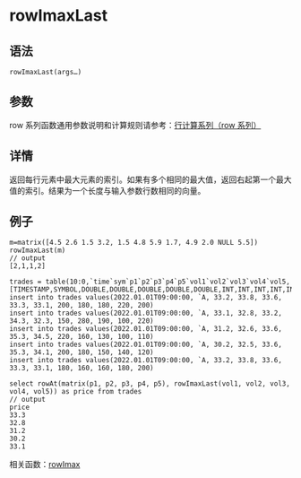 # rowImaxLast

## 语法

`rowImaxLast(args…)`

## 参数

row 系列函数通用参数说明和计算规则请参考：[行计算系列（row
系列）](../themes/rowFunctions.md)

## 详情

返回每行元素中最大元素的索引。如果有多个相同的最大值，返回右起第一个最大值的索引。结果为一个长度与输入参数行数相同的向量。

## 例子

```
m=matrix([4.5 2.6 1.5 3.2, 1.5 4.8 5.9 1.7, 4.9 2.0 NULL 5.5])
rowImaxLast(m)
// output
[2,1,1,2]

trades = table(10:0,`time`sym`p1`p2`p3`p4`p5`vol1`vol2`vol3`vol4`vol5,[TIMESTAMP,SYMBOL,DOUBLE,DOUBLE,DOUBLE,DOUBLE,DOUBLE,INT,INT,INT,INT,INT])
insert into trades values(2022.01.01T09:00:00, `A, 33.2, 33.8, 33.6, 33.3, 33.1, 200, 180, 180, 220, 200)
insert into trades values(2022.01.01T09:00:00, `A, 33.1, 32.8, 33.2, 34.3, 32.3, 150, 280, 190, 100, 220)
insert into trades values(2022.01.01T09:00:00, `A, 31.2, 32.6, 33.6, 35.3, 34.5, 220, 160, 130, 100, 110)
insert into trades values(2022.01.01T09:00:00, `A, 30.2, 32.5, 33.6, 35.3, 34.1, 200, 180, 150, 140, 120)
insert into trades values(2022.01.01T09:00:00, `A, 33.2, 33.8, 33.6, 33.3, 33.1, 180, 160, 160, 180, 200)

select rowAt(matrix(p1, p2, p3, p4, p5), rowImaxLast(vol1, vol2, vol3, vol4, vol5)) as price from trades
// output
price
33.3
32.8
31.2
30.2
33.1

```

相关函数：[rowImax](rowImax.md)

